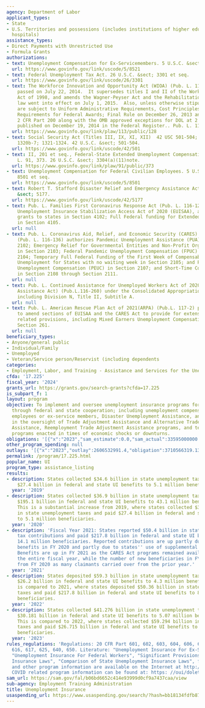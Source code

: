 ```yaml
---
agency: Department of Labor
applicant_types:
- State
- U.S. Territories and possessions (includes institutions of higher education and
  hospitals)
assistance_types:
- Direct Payments with Unrestricted Use
- Formula Grants
authorizations:
- text: Unemployment Compensation for Ex-Servicemembers. 5 U.S.C. &sect; 8521 et seq.
  url: https://www.govinfo.gov/link/uscode/5/8521
- text: Federal Unemployment Tax Act. 26 U.S.C. &sect; 3301 et seq.
  url: https://www.govinfo.gov/link/uscode/26/3301
- text: The Workforce Innovation and Opportunity Act (WIOA) (Pub. L. 113-128) was
    passed on July 22, 2014.  It supersedes titles I and II of the Workforce Investment
    Act of 1998, and amends the Wagner-Peyser Act and the Rehabilitation Act of 1973.  The
    law went into effect on July 1, 2015.  Also, unless otherwise stipulated, recipients
    are subject to Uniform Administrative Requirements, Cost Principles, and Audit
    Requirements for Federal Awards; Final Rule on December 26, 2013 and found at
    2 CFR Part 200 along with the OMB approved exceptions for DOL at 2 CFR Part 2900
    published on December 19, 2014 in the Federal Register.. Pub. L. 113, 128.
  url: https://www.govinfo.gov/link/plaw/113/public/128
- text: Social Security Act (Titles III, IX, XI, XII)  42 USC 501-504; 1101-1110;
    1320b-7; 1321-1324. 42 U.S.C. &sect; 501-504.
  url: https://www.govinfo.gov/link/uscode/42/501
- text: II, 201 et seq., Federal-State Extended Unemployment Compensation Act. Pub.
    L. 91, 373. 26 U.S.C. &sect; 3304(a)(11)note.
  url: https://www.govinfo.gov/link/plaw/91/public/373
- text: Unemployment Compensation for Federal Civilian Employees. 5 U.S.C. &sect;
    8501 et seq.
  url: https://www.govinfo.gov/link/uscode/5/8501
- text: Robert T. Stafford Disaster Relief and Emergency Assistance Act. 42 U.S.C.
    &sect; 5177.
  url: https://www.govinfo.gov/link/uscode/42/5177
- text: Pub. L. Families First Coronavirus Response Act (Pub. L. 116-127), Emergency
    Unemployment Insurance Stabilization Access Act of 2020 (EUISAA), authorizes administrative
    grants to states in Section 4102; Full Federal funding for Extended Benefits (EB)
    in Section 4105.
  url: null
- text: Pub. L. Coronavirus Aid, Relief, and Economic Security (CARES) Act of 2020
    (Pub. L. 116-136) authorizes Pandemic Unemployment Assistance (PUA) in Section
    2102; Emergency Relief for Governmental Entities and Non-Profit Organizations
    in Section 2103; Federal Pandemic Unemployment Compensation (FPUC) in Section
    2104; Temporary Full Federal Funding of the First Week of Compensable Regular
    Unemployment for States with no waiting week in Section 2105; and Pandemic Emergency
    Unemployment Compensation (PEUC) in Section 2107; and Short-Time Compensation
    in Section 2108 through Section 2111.
  url: null
- text: Pub. L. Continued Assistance for Unemployed Workers Act of 2020 (Continued
    Assistance Act) (Pub.L.116-260) under the Consolidated Appropriations Act, 2021,
    including Division N, Title II, Subtitle A.
  url: null
- text: Pub. L. American Rescue Plan Act of 2021(ARPA) (Pub.L. 117-2) provides authorization
    to amend sections of EUISAA and the CARES Act to provide for extensions of UI
    related provisions, including Mixed Earners Unemployment Compensation (MEUC) in
    Section 261.
  url: null
beneficiary_types:
- Anyone/general public
- Individual/Family
- Unemployed
- Veteran/Service person/Reservist (including dependents
categories:
- Employment, Labor, and Training - Assistance and Services for the Unemployed
cfda: '17.225'
fiscal_year: '2024'
grants_url: https://grants.gov/search-grants?cfda=17.225
is_subpart_f: 1
layout: program
objective: To implement and oversee unemployment insurance programs for eligible workers
  through federal and state cooperation; including unemployment compensation for federal
  employees or ex-service members, Disaster Unemployment Assistance, and to assist
  in the oversight of Trade Adjustment Assistance and Alternative Trade Adjustment
  Assistance, Reemployment Trade Adjustment Assistance programs, and temporary UI
  programs enacted in times of economic shocks or downturns.
obligations: '[{"x":"2023","sam_estimate":0.0,"sam_actual":33595000000.0,"usa_spending_actual":3701391786.5},{"x":"2024","sam_estimate":0.0,"sam_actual":48222000000.0,"usa_spending_actual":3032584906.21},{"x":"2025","sam_estimate":0.0,"sam_actual":46966000000.0,"usa_spending_actual":0.0}]'
other_program_spending: null
outlays: '[{"x":"2023","outlay":2606532991.4,"obligation":3710566319.13},{"x":"2024","outlay":2063794348.21,"obligation":3040903057.13},{"x":"2025","outlay":0.0,"obligation":0.0}]'
permalink: /program/17.225.html
popular_name: UI
program_type: assistance_listing
results:
- description: States collected $34.6 billion in state unemployment taxes and paid
    $27.4 billion in federal and state UI benefits to 5.1 million beneficiaries.
  year: '2019'
- description: States collected $36.9 billion in state unemployment taxes and paid
    $195.1 billion in federal and state UI benefits to 43.1 million beneficiaries.
    This is a substantial increase from 2019, where states collected $34.6 billion
    in state unemployment taxes and paid $27.4 billion in federal and state UI benefits
    to 5.1 million beneficiaries.
  year: '2020'
- description: 'Fiscal Year 2021: States reported $50.4 billion in state unemployment
    tax contributions and paid $217.8 billion in federal and state UI benefits to
    14.1 million beneficiaries. Reported contributions are up partly due to higher
    benefits in FY 2020 and partly due to states'' use of supplemental funding sources.
    Benefits are up in FY 2021 as the CARES Act programs remained available for nearly
    the entire fiscal year, while the number of new beneficiaries in FY 2021 declined
    from FY 2020 as many claimants carried over from the prior year.'
  year: '2021'
- description: States deposited $59.3 billion in state unemployment taxes and paid
    $26.2 billion in federal and state UI benefits to 4.3 million beneficiaries. This
    is compared to 2021, where states deposited $50.36 billion in state unemployment
    taxes and paid $217.8 billion in federal and state UI benefits to 8.9 million
    beneficiaries.
  year: '2022'
- description: States collected $41.276 billion in state unemployment taxes and paid
    $30.181 billion in federal and state UI benefits to 5.07 million beneficiaries.
    This is compared to 2022, where states collected $59.294 billion in state unemployment
    taxes and paid $26.715 billion in federal and state UI benefits to 4.36 million
    beneficiaries.
  year: '2023'
rules_regulations: 'Regulations: 20 CFR Part 601, 602, 603, 604, 606, 609, 614, 615,
  616, 617, 625, 640, 650. Literature: "Unemployment Insurance For Ex-Service Members",
  "Unemployment Insurance For Federal Workers", "Significant Provisions of State Unemployment
  Insurance Laws", "Comparison of State Unemployment Insurance Laws", fact sheets,
  and other program information are available on the Internet at http://www.workforcesecurity.doleta.gov/unemploy/laws.asp#overview.
  COVID related program information can be found at: https: //oui/doleta.gov/unemploy/coronavirus.'
sam_url: https://sam.gov/fal/b06bd6652c414e93999d0cf9a7437caa/view
sub-agency: Employment Training Administration
title: Unemployment Insurance
usaspending_url: https://www.usaspending.gov/search/?hash=bb18134fdfb87488ab962f3209c36b3b
---
```


